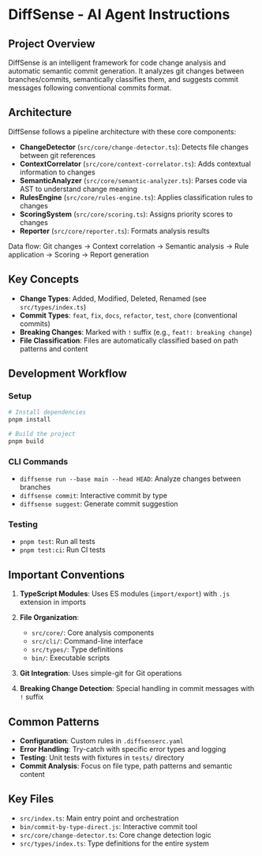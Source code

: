 # DiffSense - AI Agent Instructions

## Project Overview

DiffSense is an intelligent framework for code change analysis and automatic semantic commit generation. It analyzes git changes between branches/commits, semantically classifies them, and suggests commit messages following conventional commits format.

## Architecture

DiffSense follows a pipeline architecture with these core components:

- **ChangeDetector** (`src/core/change-detector.ts`): Detects file changes between git references
- **ContextCorrelator** (`src/core/context-correlator.ts`): Adds contextual information to changes
- **SemanticAnalyzer** (`src/core/semantic-analyzer.ts`): Parses code via AST to understand change meaning
- **RulesEngine** (`src/core/rules-engine.ts`): Applies classification rules to changes
- **ScoringSystem** (`src/core/scoring.ts`): Assigns priority scores to changes
- **Reporter** (`src/core/reporter.ts`): Formats analysis results

Data flow: Git changes → Context correlation → Semantic analysis → Rule application → Scoring → Report generation

## Key Concepts

- **Change Types**: Added, Modified, Deleted, Renamed (see `src/types/index.ts`)
- **Commit Types**: `feat`, `fix`, `docs`, `refactor`, `test`, `chore` (conventional commits)
- **Breaking Changes**: Marked with `!` suffix (e.g., `feat!: breaking change`)
- **File Classification**: Files are automatically classified based on path patterns and content

## Development Workflow

### Setup
```bash
# Install dependencies
pnpm install

# Build the project
pnpm build
```

### CLI Commands
- `diffsense run --base main --head HEAD`: Analyze changes between branches
- `diffsense commit`: Interactive commit by type
- `diffsense suggest`: Generate commit suggestion

### Testing
- `pnpm test`: Run all tests
- `pnpm test:ci`: Run CI tests

## Important Conventions

1. **TypeScript Modules**: Uses ES modules (`import/export`) with `.js` extension in imports
2. **File Organization**:
   - `src/core/`: Core analysis components
   - `src/cli/`: Command-line interface
   - `src/types/`: Type definitions
   - `bin/`: Executable scripts

3. **Git Integration**: Uses simple-git for Git operations
4. **Breaking Change Detection**: Special handling in commit messages with `!` suffix

## Common Patterns

- **Configuration**: Custom rules in `.diffsenserc.yaml`
- **Error Handling**: Try-catch with specific error types and logging
- **Testing**: Unit tests with fixtures in `tests/` directory
- **Commit Analysis**: Focus on file type, path patterns and semantic content

## Key Files

- `src/index.ts`: Main entry point and orchestration
- `bin/commit-by-type-direct.js`: Interactive commit tool
- `src/core/change-detector.ts`: Core change detection logic
- `src/types/index.ts`: Type definitions for the entire system
